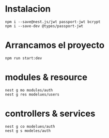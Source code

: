 # Instalacion
```
npm i --save@nest.js/jwt passport-jwt bcrypt
npm i --save-dev @types/passport-jwt
```

# Arrancamos el proyecto
```
npm run start:dev
```
# modules & resource
```
nest g mo modules/auth
nest g res modelues/users
```
# controllers & services
```
nest g co modelues/auth
nest g s modeles/auth
```